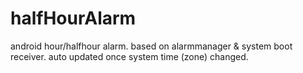 # halfHourAlarm
android hour/halfhour alarm.
based on alarmmanager & system boot receiver. auto updated once system time (zone) changed.
